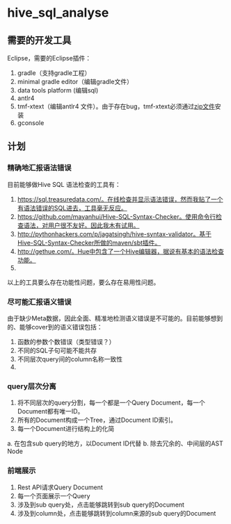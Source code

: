# hive_sql_analyse

## 需要的开发工具
Eclipse，需要的Eclipse插件：

1. gradle（支持gradle工程）
2. minimal gradle editor（编辑gradle文件）
3. data tools platform (编辑sql)
4. antlr4
5. tmf-xtext（编辑antlr4 文件）。由于存在bug，tmf-xtext必须通过[zip文件](http://www.eclipse.org/modeling/tmf/downloads/?)安装 
6. gconsole

## 计划
### 精确地汇报语法错误
目前能够做Hive SQL 语法检查的工具有：

1. https://sql.treasuredata.com/。在线检查并显示语法错误，然而我贴了一个有语法错误的SQL进去，工具毫无反应。
2. https://github.com/mayanhui/Hive-SQL-Syntax-Checker。使用命令行检查语法，对用户很不友好。因此我木有试用。
3. http://pythonhackers.com/p/jagatsingh/hive-syntax-validator。基于Hive-SQL-Syntax-Checker所做的maven/sbt插件。
4. http://gethue.com/。Hue中包含了一个Hive编辑器，据说有基本的语法检查功能。
5. 

以上的工具要么存在功能性问题，要么存在易用性问题。

### 尽可能汇报语义错误
由于缺少Meta数据，因此全面、精准地检测语义错误是不可能的。目前能够想到的、能够cover到的语义错误包括：

1. 函数的参数个数错误（类型错误？）
2. 不同的SQL子句可能不能共存
3. 不同层次query间的column名称一致性
4. 

### query层次分离
1. 将不同层次的query分割，每一个都是一个Query Document，每一个Document都有唯一ID。
2. 所有的Document构成一个Tree，通过Document ID索引。
3. 每一个Document进行结构上的化简

  a. 在包含sub query的地方，以Document ID代替
  b. 除去冗余的、中间层的AST Node
  
### 前端展示
1. Rest API请求Query Document
2. 每一个页面展示一个Query
3. 涉及到sub query处，点击能够跳转到sub query的Document
4. 涉及到column处，点击能够跳转到column来源的sub query的Document
